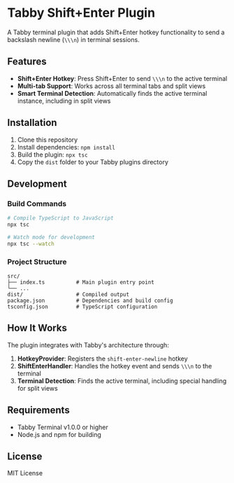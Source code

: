 # Tabby Shift+Enter Plugin

A Tabby terminal plugin that adds Shift+Enter hotkey functionality to send a backslash newline (`\\\n`) in terminal sessions.

## Features

- **Shift+Enter Hotkey**: Press Shift+Enter to send `\\\n` to the active terminal
- **Multi-tab Support**: Works across all terminal tabs and split views
- **Smart Terminal Detection**: Automatically finds the active terminal instance, including in split views

## Installation

1. Clone this repository
2. Install dependencies: `npm install`
3. Build the plugin: `npx tsc`
4. Copy the `dist` folder to your Tabby plugins directory

## Development

### Build Commands

```bash
# Compile TypeScript to JavaScript
npx tsc

# Watch mode for development
npx tsc --watch
```

### Project Structure

```
src/
├── index.ts          # Main plugin entry point
└── ...
dist/                 # Compiled output
package.json          # Dependencies and build config
tsconfig.json         # TypeScript configuration
```

## How It Works

The plugin integrates with Tabby's architecture through:

1. **HotkeyProvider**: Registers the `shift-enter-newline` hotkey
2. **ShiftEnterHandler**: Handles the hotkey event and sends `\\\n` to the terminal
3. **Terminal Detection**: Finds the active terminal, including special handling for split views

## Requirements

- Tabby Terminal v1.0.0 or higher
- Node.js and npm for building

## License

MIT License